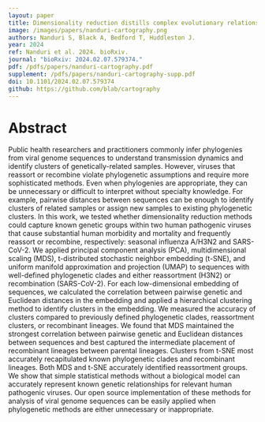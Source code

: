 ```yaml
---
layout: paper
title: Dimensionality reduction distills complex evolutionary relationships in seasonal influenza and SARS-CoV-2
image: /images/papers/nanduri-cartography.png
authors: Nanduri S, Black A, Bedford T, Huddleston J.
year: 2024
ref: Nanduri et al. 2024. bioRxiv.
journal: "bioRxiv: 2024.02.07.579374."
pdf: /pdfs/papers/nanduri-cartography.pdf
supplement: /pdfs/papers/nanduri-cartography-supp.pdf
doi: 10.1101/2024.02.07.579374
github: https://github.com/blab/cartography
---
```


# Abstract

Public health researchers and practitioners commonly infer phylogenies from viral genome sequences to understand transmission dynamics and identify clusters of genetically-related samples.
However, viruses that reassort or recombine violate phylogenetic assumptions and require more sophisticated methods.
Even when phylogenies are appropriate, they can be unnecessary or difficult to interpret without specialty knowledge.
For example, pairwise distances between sequences can be enough to identify clusters of related samples or assign new samples to existing phylogenetic clusters.
In this work, we tested whether dimensionality reduction methods could capture known genetic groups within two human pathogenic viruses that cause substantial human morbidity and mortality and frequently reassort or recombine, respectively: seasonal influenza A/H3N2 and SARS-CoV-2.
We applied principal component analysis (PCA), multidimensional scaling (MDS), t-distributed stochastic neighbor embedding (t-SNE), and uniform manifold approximation and projection (UMAP) to sequences with well-defined phylogenetic clades and either reassortment (H3N2) or recombination (SARS-CoV-2).
For each low-dimensional embedding of sequences, we calculated the correlation between pairwise genetic and Euclidean distances in the embedding and applied a hierarchical clustering method to identify clusters in the embedding.
We measured the accuracy of clusters compared to previously defined phylogenetic clades, reassortment clusters, or recombinant lineages.
We found that MDS maintained the strongest correlation between pairwise genetic and Euclidean distances between sequences and best captured the intermediate placement of recombinant lineages between parental lineages.
Clusters from t-SNE most accurately recapitulated known phylogenetic clades and recombinant lineages.
Both MDS and t-SNE accurately identified reassortment groups.
We show that simple statistical methods without a biological model can accurately represent known genetic relationships for relevant human pathogenic viruses.
Our open source implementation of these methods for analysis of viral genome sequences can be easily applied when phylogenetic methods are either unnecessary or inappropriate.
